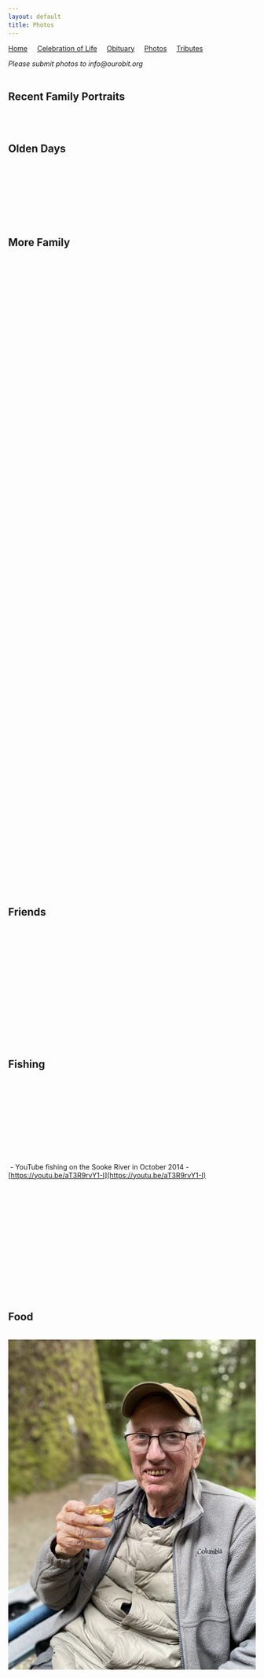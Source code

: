 ```yaml
---
layout: default
title: Photos
---
```


[Home](./index) &nbsp;&nbsp;&nbsp;&nbsp;[Celebration of Life](./celebration)  &nbsp;&nbsp;&nbsp;&nbsp;[Obituary](./obituary)  &nbsp;&nbsp;&nbsp;&nbsp;[Photos](./photos)  &nbsp;&nbsp;&nbsp;&nbsp;[Tributes](./tributes)

_Please submit photos to info@ourobit.org_<br><br>

## Recent Family Portraits

<img src="./assets/rd_nov28_prom_050.png" alt=""/><br>
<img src="./assets/rd_nov28_prom_051.png" alt=""/><br>


## Olden Days

<img src="./assets/ronduncan001.png" alt=""/><br>
<img src="./assets/ronduncan033.png" alt=""/><br> 
<img src="./assets/ronduncan034.png" alt=""/><br>
<img src="./assets/ron_olddays001.png" alt=""/><br>
<img src="./assets/ron_olddays002.png" alt=""/><br>
<img src="./assets/ron_olddays003.png" alt=""/><br>
<img src="./assets/ron_olddays004.png" alt=""/><br>

## More Family

<img src="./assets/ronduncan015.png" alt=""/><br>
<img src="./assets/ronduncan003.png" alt=""/><br>
<img src="./assets/ronduncan009.png" alt=""/><br>
<img src="./assets/ronduncan010.png" alt=""/><br>
<img src="./assets/ronduncan029.png" alt=""/><br>
<img src="./assets/ronduncan030.png" alt=""/><br>
<img src="./assets/ronduncan032.png" alt=""/><br>
<img src="./assets/ronduncan038.png" alt=""/><br>
<img src="./assets/ronduncan039.png" alt=""/><br>
<img src="./assets/ronduncan024.png" alt=""/><br>
<img src="./assets/ronduncan046.png" alt=""/><br>
<img src="./assets/ronduncan047.png" alt=""/><br>
<img src="./assets/ronduncan048.png" alt=""/><br>
<img src="./assets/ronduncan049.png" alt=""/><br>
<img src="./assets/ronduncan050.png" alt=""/><br>
<img src="./assets/ronduncan054.png" alt=""/><br>
<img src="./assets/ronduncan055.png" alt=""/><br>
<img src="./assets/ronduncan058.png" alt=""/><br>
<img src="./assets/ronduncan059.png" alt=""/><br>
<img src="./assets/ronduncan060.png" alt=""/><br>
<img src="./assets/ronduncan045.png" alt=""/><br>
<img src="./assets/ronduncan017.png" alt=""/><br>
<img src="./assets/ronduncan018.png" alt=""/><br> 
<img src="./assets/ronduncan021.png" alt=""/><br>
<img src="./assets/ronduncan022.png" alt=""/><br>
<img src="./assets/ronduncan023.png" alt=""/><br> 
<img src="./assets/ronduncan025.png" alt=""/><br>
<img src="./assets/ronduncan002.png" alt=""/><br>
<img src="./assets/ronduncan056.png" alt=""/><br>
<img src="./assets/ronduncan008.png" alt=""/><br>
<img src="./assets/ronduncan051.png" alt=""/><br>
<img src="./assets/ronduncan052.png" alt=""/><br>
<img src="./assets/ronduncan053.png" alt=""/><br>
<img src="./assets/ronduncan031.png" alt=""/><br>
<img src="./assets/ronduncan016.png" alt=""/><br>
<img src="./assets/ronduncan040.png" alt=""/><br>
<img src="./assets/ronduncan061.png" alt=""/><br>
<img src="./assets/ronduncan027.png" alt=""/><br>
<img src="./assets/ron_family001.png" alt=""/><br>
<img src="./assets/ron_family002.png" alt=""/><br>
<img src="./assets/ron_family003.png" alt=""/><br>
<img src="./assets/ron_family004.png" alt=""/><br>
<img src="./assets/ron_family005.png" alt=""/><br>
<img src="./assets/ron_family006.png" alt=""/><br>
<img src="./assets/ron_family007.png" alt=""/><br>
<img src="./assets/rd_nov28_family_050.png" alt=""/><br>
<img src="./assets/rd_nov28_family_051.png" alt=""/><br>
<img src="./assets/rd_nov28_family_052.png" alt=""/><br>
<img src="./assets/rd_nov28_family_053.png" alt=""/><br>
<img src="./assets/rd_nov28_family_054.png" alt=""/><br>
<img src="./assets/rd_nov28_family_055.png" alt=""/><br>
<img src="./assets/rd_nov28_family_056.png" alt=""/><br>
<img src="./assets/rd_nov28_family_057.png" alt=""/><br>
<img src="./assets/rd_nov28_family_058.png" alt=""/><br>
<img src="./assets/rd_nov28_family_059.png" alt=""/><br>
<img src="./assets/rd_nov28_family_060.png" alt=""/><br>
<img src="./assets/rd_nov28_family_061.png" alt=""/><br>
<img src="./assets/rd_nov28_family_062.png" alt=""/><br>
<img src="./assets/rd_nov28_family_063.png" alt=""/><br>
<img src="./assets/rd_nov28_family_064.png" alt=""/><br>
<img src="./assets/rd_nov28_family_065.png" alt=""/><br>
<img src="./assets/rd_nov28_family_066.png" alt=""/><br>
<img src="./assets/rd_nov28_family_067.png" alt=""/><br>
<img src="./assets/rd_nov28_family_068.png" alt=""/><br>
<img src="./assets/rd_nov28_family_069.png" alt=""/><br>
<img src="./assets/rd_nov28_family_070.png" alt=""/><br>
<img src="./assets/rd_nov28_family_071.png" alt=""/><br>
<img src="./assets/rd_nov28_family_072.png" alt=""/><br>
<img src="./assets/rd_nov28_family_073.png" alt=""/><br>
<img src="./assets/rd_nov28_family_074.png" alt=""/><br>
<img src="./assets/rd_nov28_family_075.png" alt=""/><br>
<img src="./assets/rd_nov28_family_076.png" alt=""/><br>
<img src="./assets/rd_nov28_family_077.png" alt=""/><br>
<img src="./assets/rd_nov28_family_078.png" alt=""/><br>
<img src="./assets/rd_nov28_family_079.png" alt=""/><br>
<img src="./assets/rd_nov28_family_080.png" alt=""/><br>


## Friends

<img src="./assets/rd_nov28_friends_050.png" alt=""/><br>
<img src="./assets/rd_nov28_friends_051.png" alt=""/><br>
<img src="./assets/ronduncan043.png" alt=""/><br>
<img src="./assets/ronduncan044.png" alt=""/><br>
<img src="./assets/ronduncan026.png" alt=""/><br>
<img src="./assets/ron_friends001.png" alt=""/><br>
<img src="./assets/ron_friends002.png" alt=""/><br> 
<img src="./assets/ron_friends003.png" alt=""/><br> 
<img src="./assets/ron_friends004.png" alt=""/><br> 
<img src="./assets/ron_friends005.png" alt=""/><br> 
<img src="./assets/ron_friends006.png" alt=""/><br> 
<img src="./assets/ron_friends007.png" alt=""/><br> 
<img src="./assets/ron_friends008.png" alt=""/><br> 
<img src="./assets/ron_friends009.png" alt=""/><br>  

## Fishing

<img src="./assets/ronduncan004.png" alt=""/><br> 
<img src="./assets/ronduncan006.png" alt=""/><br>
<img src="./assets/ronduncan007.png" alt=""/><br>
<img src="./assets/ronduncan011.png" alt=""/><br>
<img src="./assets/ronduncan012.png" alt=""/><br>
<img src="./assets/ronduncan013.png" alt=""/><br>
<img src="./assets/ronduncan014.png" alt=""/><br> 
<img src="./assets/ronduncan035.png" alt=""/><br>
<img src="./assets/ronduncan062.png" alt=""/><br>
<img src="./assets/ronduncan042.png" alt=""/><br>
<img src="./assets/ronduncan063.png" alt=""/> - YouTube fishing on the Sooke River in October 2014 - [https://youtu.be/aT3R9rvY1-I](https://youtu.be/aT3R9rvY1-I)<br>
<img src="./assets/ron_fishing001.png" alt=""/><br>
<img src="./assets/ron_fishing002.png" alt=""/><br>
<img src="./assets/ron_fishing003.png" alt=""/><br>
<img src="./assets/ron_fishing004.png" alt=""/><br>
<img src="./assets/ron_fishing005.png" alt=""/><br>
<img src="./assets/ron_fishing006.png" alt=""/><br>
<img src="./assets/ron_fishing007.png" alt=""/><br>
<img src="./assets/rd_nov28_fishing_050.png" alt=""/><br>
<img src="./assets/rd_nov28_fishing_051.png" alt=""/><br>
<img src="./assets/rd_nov28_fishing_052.png" alt=""/><br>
<img src="./assets/rd_nov28_fishing_053.png" alt=""/><br>
<img src="./assets/rd_nov28_fishing_054.png" alt=""/><br>
<img src="./assets/rd_nov28_fishing_055.png" alt=""/><br>
<img src="./assets/rd_nov28_fishing_056.png" alt=""/><br>


## Food

<img src="./assets/rd_nov28_food_050.png" alt=""/><br>
<img src="./assets/ronduncan036.png" alt=""/><br>
<img src="./assets/ronduncan041.png" alt=""/><br>
<img src="./assets/ronduncan057.png" alt=""/><br>
<img src="./assets/ron_foodie001.png" alt=""/><br>
<img src="./assets/ron_foodie002.png" alt=""/><br>
<img src="./assets/ron_foodie003.png" alt=""/><br>
<img src="./assets/ron_foodie004.png" alt=""/><br>












